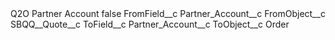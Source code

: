 <?xml version="1.0" encoding="UTF-8"?>
<CustomMetadata xmlns="http://soap.sforce.com/2006/04/metadata" xmlns:xsi="http://www.w3.org/2001/XMLSchema-instance" xmlns:xsd="http://www.w3.org/2001/XMLSchema">
    <label>Q2O Partner Account</label>
    <protected>false</protected>
    <values>
        <field>FromField__c</field>
        <value xsi:type="xsd:string">Partner_Account__c</value>
    </values>
    <values>
        <field>FromObject__c</field>
        <value xsi:type="xsd:string">SBQQ__Quote__c</value>
    </values>
    <values>
        <field>ToField__c</field>
        <value xsi:type="xsd:string">Partner_Account__c</value>
    </values>
    <values>
        <field>ToObject__c</field>
        <value xsi:type="xsd:string">Order</value>
    </values>
</CustomMetadata>
